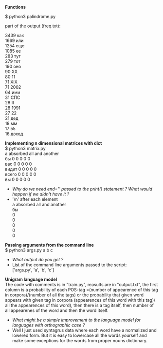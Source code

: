 ﻿**Functions**<br>

$ python3 palindrome.py<br>

part of the output (freq.txt):<br>

3439    как  
1669    или  
1254    еще  
1085    ее  
283     тут  
279     тот  
190     оно  
90      XX  
80      11  
71      XIX  
71      2002  
64      ими  
31      СПС  
28      II  
28      1991  
27      22  
21      дед  
18      мм  
17      55  
16      доход  

**Implementing n dimensional matrices with dict**  
$ python3 matrix.py  
        a       absorbed        all     and     another  
бы      0       0       0       0       0  
вас     0       0       0       0       0  
видит   0       0       0       0       0  
всего   0       0       0       0       0  
вы      0       0       0       0       0  

- _Why do we need end='' passed to the print() statement ? What would happen if we didn't have it ?_  
- '\n' after each element  
  a       absorbed        all     and     another  
бы  
0  
0  
0  
0  
0  

**Passing arguments from the command line**  
$ python3 args.py a b c  
- _What output do you get ?_  
- List of the command line arguments passed to the script:  
['args.py', 'a', 'b', 'c']  

**Unigram language model**  
The code with comments is in "train.py", reasults are in "output.txt", the first column is a probability 
of each POS-tag =(number of appearence of this tag in corpora)/(number of all the tags) 
or the probability that given word appears with given tag in corpora (appearences of this word with this tag)/
all the appearences of this word), then there is a tag itself, then number of all appearenes of the word
and then the word itself.  

- _What might be a simple improvement to the language model for languages with orthographic case ?_  
- Well I just used syntagrus data where each word have a normalized and lowered form. But it is easy 
to lowercase all the words yourself and make some exceptions for the words from proper nouns dictionary.
